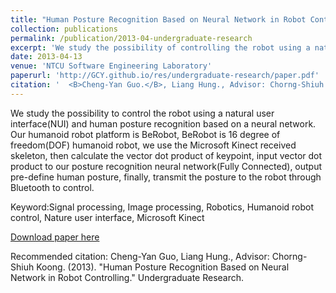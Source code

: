 ```yaml
---
title: "Human Posture Recognition Based on Neural Network in Robot Controlling"
collection: publications
permalink: /publication/2013-04-undergraduate-research
excerpt: 'We study the possibility of controlling the robot using a natural user interface(NUI) and human posture recognition based on a neural network. Our humanoid robot platform is BeRobot; BeRobot is 16 degree of freedom(DOF) humanoid robot. We use the Microsoft Kinect received skeleton, then calculate the vector dot product of the keypoint, input the vector dot product to our posture recognition neural network(Fully Connected), output pre-define human posture, and finally, transmit the posture to the robot through Bluetooth to control. <br><p align="center"><img src="/res/undergraduate-research/GUI-Demo.gif" width="800" height="600"></p>'
date: 2013-04-13
venue: 'NTCU Software Engineering Laboratory'
paperurl: 'http://GCY.github.io/res/undergraduate-research/paper.pdf'
citation: '  <B>Cheng-Yan Guo.</B>, Liang Hung., Advisor: Chorng-Shiuh Koong, Ph.D. (2013). &quot;Human Posture Recognition Based on Neural Network in Robot Controlling.&quot; <i>Undergraduate Research</i>.'
---
```

We study the possibility to control the robot using a natural user interface(NUI) and human posture recognition based on a neural network. Our humanoid robot platform is BeRobot, BeRobot is 16 degree of freedom(DOF) humanoid robot, we use the Microsoft Kinect received skeleton, then calculate the vector dot product of keypoint, input vector dot product to our posture recognition neural network(Fully Connected), output pre-define human posture, finally, transmit the posture to the robot through Bluetooth to control.

Keyword:Signal processing, Image processing, Robotics, Humanoid robot control, Nature user interface, Microsoft Kinect

[Download paper here](http://GCY.github.io/res/undergraduate-research/paper.pdf)

Recommended citation: Cheng-Yan Guo, Liang Hung., Advisor: Chorng-Shiuh Koong. (2013). "Human Posture Recognition Based on Neural Network in Robot Controlling." Undergraduate Research.
